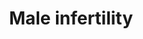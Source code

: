 ---
annotations:
- type: Cell Type Ontology
  value: sperm
- type: Pathway Ontology
  value: disease pathway
- type: Disease Ontology
  value: male infertility
authors:
- Fehrhart
- Egonw
- MaintBot
- Eweitz
description: Pathway(s) of genes involved in male infertility. The list of genes is
  derived from Krausz et al.(1) and can be sorted in general (common) cell function,
  endocrine function and specific spermatogenic function.
last-edited: 2021-09-17
organisms:
- Homo sapiens
redirect_from:
- /index.php/Pathway:WP4673
- /instance/WP4673
schema-jsonld:
- '@context': https://schema.org/
  '@id': https://wikipathways.github.io/pathways/WP4673.html
  '@type': Dataset
  creator:
    '@type': Organization
    name: WikiPathways
  description: Pathway(s) of genes involved in male infertility. The list of genes
    is derived from Krausz et al.(1) and can be sorted in general (common) cell function,
    endocrine function and specific spermatogenic function.
  keywords:
  - CCDC36
  - CTCFL
  - NANOS1
  - XRCC5
  - CDK9
  - NQO1
  - USP8
  - STRA8
  - MTRR
  - EP300
  - AHR
  - LRWD1
  - BCL2
  - ABCB1
  - SRD5A2
  - MSH5
  - PMS2
  - TCN2
  - INSR
  - REC8
  - ABLIM1
  - CREBBP
  - Coenzyme A
  - Gentamicin
  - CCNT2
  - XRCC2
  - CDC42BPA
  - FAS
  - PEMT
  - RGS9
  - THBS1
  - PRM3
  - PON1
  - NFE2L2
  - GNAO1
  - PRMT6
  - XRCC3
  - HMGA1
  - EPPIN
  - MSMB
  - SLC16A7
  - DDX20
  - DDX4
  - OR2W3
  - EPSTI1
  - SEMG1
  - SLC46A1
  - PIWIL2
  - SOD3
  - TMEM132E
  - BHMT
  - SEPTIN12
  - RAG1
  - APOB
  - SIRPG
  - MLH3
  - PSAT1
  - DND1
  - HORMAD2
  - PUM2
  - GPX1
  - AHRR
  - MLH1
  - MTR
  - PRM2
  - DAZ1
  - HIST1H4A
  - Amoxicillin
  - TEX15
  - KDM3A
  - USP26
  - ERCC2
  - MAS1L
  - MMP2
  - ESR1
  - CCNA1
  - ERCC1
  - NOS2
  - HLA-DRA
  - PARP1
  - LIG4
  - PRM1
  - POLB
  - VCX
  - ETV5
  - PACRG
  - H2BFWT
  - UBD
  - POLG
  - PRDM9
  - PIWIL4
  - KLK2
  - TRIP13
  - SPO11
  - SIRPA
  - XPC
  - FOLH1
  - MMP9
  - DAZ4
  - MTHFD1
  - UBR2
  - SOX5
  - DAZ3
  - CCNK
  - PIWIL3
  - CYP26B1
  - CYP1A1
  - BRCA2
  - XRCC4
  - ATM
  - CRISP2
  - PIWIL1
  - CYP17A1
  - DAZ2
  - MDM2
  - RFC1
  - TAS2R38
  - CHD2
  - UBE2B
  - LOC203413
  - Butyryl-CoA
  - DAZL
  - CLU
  - ESR2
  - SOD2
  - AR
  - YBX2
  - AGO2
  - piRNA precursor
  - CXXC1
  - TSSK6
  - ARNTL
  - PON2
  - MOV10L1
  - LTF
  - MTHFR
  - SPATA17
  - HORMAD1
  - CAT
  - NOS3
  - BRDT
  - FASLG
  - CCNT1
  - MSH4
  - CLOCK
  - TNF
  - NOS1
  - TSSK4
  - SHMT1
  - HIST3H3
  - PEX10
  license: CC0
  name: Male infertility
seo: CreativeWork
title: Male infertility
wpid: WP4673
---